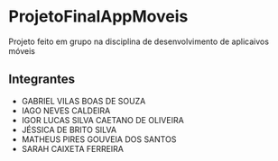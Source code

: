 # ProjetoFinalAppMoveis
 Projeto feito em grupo na disciplina de desenvolvimento de aplicaivos móveis
 ## Integrantes
 - GABRIEL VILAS BOAS DE SOUZA
 - IAGO NEVES CALDEIRA
 - IGOR LUCAS SILVA CAETANO DE OLIVEIRA
 - JÉSSICA DE BRITO SILVA
 - MATHEUS PIRES GOUVEIA DOS SANTOS
 - SARAH CAIXETA FERREIRA
